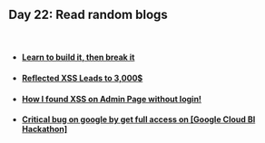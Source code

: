 <h2>Day 22: Read random blogs</h2>

</br>

#### [<ul><li>Learn to build it, then break it</li></ul>](https://t.co/oXejz2DTGA)
#### [<ul><li>Reflected XSS Leads to 3,000$</li></ul>](https://t.co/EpiauMnSu8)
#### [<ul><li>How I found XSS on Admin Page without login!</li></ul>](https://t.co/Bww9wu3D7i)
#### [<ul><li>Critical bug on google by get full access on [Google Cloud BI Hackathon]</li></ul>](https://t.co/HORUFt180q)
